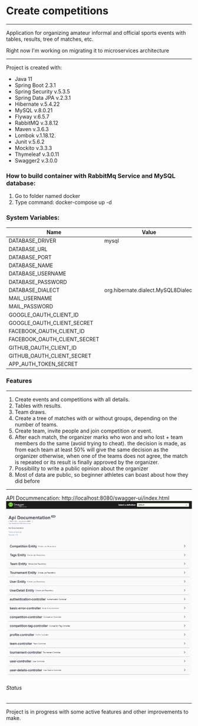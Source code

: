 # Create competitions

_ _ _

Application for organizing amateur informal and official sports events with tables, results, tree of matches, etc.

Right now I'm working on migrating it to microservices architecture

- - -

Project is created with:

* Java 11
* Spring Boot 2.3.1
* Spring Security v.5.3.5
* Spring Data JPA v.2.3.1
* Hibernate v.5.4.22
* MySQL v.8.0.21
* Flyway v.6.5.7
* RabbitMQ v.3.8.12
* Maven v.3.6.3
* Lombok v.1.18.12.
* Junit v.5.6.2
* Mockito v.3.3.3
* Thymeleaf v.3.0.11
* Swagger2 v.3.0.0


### How to build container with RabbitMq Service and MySQL database:
1. Go to folder named docker
2. Type command: docker-compose up -d


### System Variables:
| Name                         | Value                               |
| ---------------------------- | ----------------------------------- |
| DATABASE_DRIVER              | mysql                               |
| DATABASE_URL                 |                                     |
| DATABASE_PORT                |                                     |
| DATABASE_NAME                |                                     |
| DATABASE_USERNAME            |                                     |
| DATABASE_PASSWORD            |                                     |
| DATABASE_DIALECT             | org.hibernate.dialect.MySQL8Dialect |
| MAIL_USERNAME                |                                     |
| MAIL_PASSWORD                |                                     |
| GOOGLE_OAUTH_CLIENT_ID       |                                     |
| GOOGLE_OAUTH_CLIENT_SECRET   |                                     |
| FACEBOOK_OAUTH_CLIENT_ID     |                                     |
| FACEBOOK_OAUTH_CLIENT_SECRET |                                     |
| GITHUB_OAUTH_CLIENT_ID       |                                     |
| GITHUB_OAUTH_CLIENT_SECRET   |                                     |
| APP_AUTH_TOKEN_SECRET        |                                     |

### Features

_ _ _

1. Create events and competitions with all details.
2. Tables with results.
3. Team draws.
4. Create a tree of matches with or without groups, depending on the number of teams.
5. Create team, invite people and join competition or event.
6. After each match, the organizer marks who won and who lost + team members do the same (avoid trying to cheat). the decision is made, as from each team at least 50% will give the same decision as the organizer otherwise, when one of the teams does not agree, the match is repeated or its result is finally approved by the organizer.
7. Possibility to write a public opinion about the organizer
8. Most of data are public, so beginner athletes can boast about how they did before


_ _ _
API Docummencation: 
http://localhost:8080/swagger-ui/index.html
![](swagger.PNG)


###### Status

_ _ _

Project is in progress with some active features and other improvements to make.
